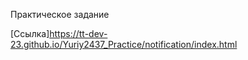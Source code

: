 Практическое задание

[Ссылка]https://tt-dev-23.github.io/Yuriy2437_Practice/notification/index.html
